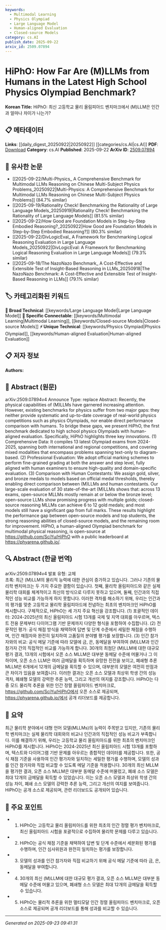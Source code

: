 ```yaml
---
keywords:
  - Multimodal Learning
  - Physics Olympiad
  - Large Language Model
  - Human-aligned Evaluation
  - Closed-source Models
category: cs.AI
publish_date: 2025-09-22
arxiv_id: 2509.07894
---
```


<!-- KEYWORD_LINKING_METADATA:
{
  "processed_timestamp": "2025-09-23T09:41:31.963636",
  "vocabulary_version": "1.0",
  "selected_keywords": [
    "Multimodal Learning",
    "Physics Olympiad",
    "Large Language Model",
    "Human-aligned Evaluation",
    "Closed-source Models"
  ],
  "rejected_keywords": [],
  "similarity_scores": {
    "Multimodal Learning": 0.8,
    "Physics Olympiad": 0.78,
    "Large Language Model": 0.75,
    "Human-aligned Evaluation": 0.77,
    "Closed-source Models": 0.7
  },
  "extraction_method": "AI_prompt_based",
  "budget_applied": true,
  "candidates_json": {
    "candidates": [
      {
        "surface": "Multimodal physical reasoning",
        "canonical": "Multimodal Learning",
        "aliases": [
          "Multimodal reasoning",
          "Multimodal physical reasoning"
        ],
        "category": "specific_connectable",
        "rationale": "Links to the integration of multiple modalities in learning, crucial for physics problem-solving.",
        "novelty_score": 0.65,
        "connectivity_score": 0.85,
        "specificity_score": 0.78,
        "link_intent_score": 0.8
      },
      {
        "surface": "High School Physics Olympiad",
        "canonical": "Physics Olympiad",
        "aliases": [
          "Physics competition",
          "Olympiad exams"
        ],
        "category": "unique_technical",
        "rationale": "Represents a specific benchmark for evaluating model performance against human contestants.",
        "novelty_score": 0.72,
        "connectivity_score": 0.7,
        "specificity_score": 0.82,
        "link_intent_score": 0.78
      },
      {
        "surface": "(M)LLMs",
        "canonical": "Large Language Model",
        "aliases": [
          "Multimodal LLMs",
          "LLMs"
        ],
        "category": "broad_technical",
        "rationale": "Central to the paper's focus on evaluating language models in physics contexts.",
        "novelty_score": 0.5,
        "connectivity_score": 0.88,
        "specificity_score": 0.65,
        "link_intent_score": 0.75
      },
      {
        "surface": "Human-aligned evaluation",
        "canonical": "Human-aligned Evaluation",
        "aliases": [
          "Human evaluation",
          "Human-aligned assessment"
        ],
        "category": "unique_technical",
        "rationale": "Highlights the paper's approach to aligning model evaluation with human standards.",
        "novelty_score": 0.68,
        "connectivity_score": 0.65,
        "specificity_score": 0.8,
        "link_intent_score": 0.77
      },
      {
        "surface": "Closed-source reasoning MLLMs",
        "canonical": "Closed-source Models",
        "aliases": [
          "Closed-source MLLMs",
          "Proprietary MLLMs"
        ],
        "category": "specific_connectable",
        "rationale": "Differentiates between open and closed-source models in terms of performance.",
        "novelty_score": 0.6,
        "connectivity_score": 0.72,
        "specificity_score": 0.75,
        "link_intent_score": 0.7
      }
    ],
    "ban_list_suggestions": [
      "benchmark",
      "performance gap",
      "evaluation"
    ]
  },
  "decisions": [
    {
      "candidate_surface": "Multimodal physical reasoning",
      "resolved_canonical": "Multimodal Learning",
      "decision": "linked",
      "scores": {
        "novelty": 0.65,
        "connectivity": 0.85,
        "specificity": 0.78,
        "link_intent": 0.8
      }
    },
    {
      "candidate_surface": "High School Physics Olympiad",
      "resolved_canonical": "Physics Olympiad",
      "decision": "linked",
      "scores": {
        "novelty": 0.72,
        "connectivity": 0.7,
        "specificity": 0.82,
        "link_intent": 0.78
      }
    },
    {
      "candidate_surface": "(M)LLMs",
      "resolved_canonical": "Large Language Model",
      "decision": "linked",
      "scores": {
        "novelty": 0.5,
        "connectivity": 0.88,
        "specificity": 0.65,
        "link_intent": 0.75
      }
    },
    {
      "candidate_surface": "Human-aligned evaluation",
      "resolved_canonical": "Human-aligned Evaluation",
      "decision": "linked",
      "scores": {
        "novelty": 0.68,
        "connectivity": 0.65,
        "specificity": 0.8,
        "link_intent": 0.77
      }
    },
    {
      "candidate_surface": "Closed-source reasoning MLLMs",
      "resolved_canonical": "Closed-source Models",
      "decision": "linked",
      "scores": {
        "novelty": 0.6,
        "connectivity": 0.72,
        "specificity": 0.75,
        "link_intent": 0.7
      }
    }
  ]
}
-->

# HiPhO: How Far Are (M)LLMs from Humans in the Latest High School Physics Olympiad Benchmark?

**Korean Title:** HiPhO: 최신 고등학교 물리 올림피아드 벤치마크에서 (M)LLM은 인간과 얼마나 차이가 나는가?

## 📋 메타데이터

**Links**: [[daily_digest_20250922|20250922]] [[categories/cs.AI|cs.AI]]
**PDF**: [Download](https://arxiv.org/pdf/2509.07894.pdf)
**Category**: cs.AI
**Published**: 2025-09-22
**ArXiv ID**: [2509.07894](https://arxiv.org/abs/2509.07894)

## 🔗 유사한 논문
- [[2025-09-22/Multi-Physics_ A Comprehensive Benchmark for Multimodal LLMs Reasoning on Chinese Multi-Subject Physics Problems_20250922|Multi-Physics: A Comprehensive Benchmark for Multimodal LLMs Reasoning on Chinese Multi-Subject Physics Problems]] (84.7% similar)
- [[2025-09-19/Rationality Check! Benchmarking the Rationality of Large Language Models_20250919|Rationality Check! Benchmarking the Rationality of Large Language Models]] (81.5% similar)
- [[2025-09-22/How Good are Foundation Models in Step-by-Step Embodied Reasoning?_20250922|How Good are Foundation Models in Step-by-Step Embodied Reasoning?]] (80.3% similar)
- [[2025-09-22/DivLogicEval_ A Framework for Benchmarking Logical Reasoning Evaluation in Large Language Models_20250922|DivLogicEval: A Framework for Benchmarking Logical Reasoning Evaluation in Large Language Models]] (79.3% similar)
- [[2025-09-18/The NazoNazo Benchmark_ A Cost-Effective and Extensible Test of Insight-Based Reasoning in LLMs_20250918|The NazoNazo Benchmark: A Cost-Effective and Extensible Test of Insight-Based Reasoning in LLMs]] (79.1% similar)

## 🏷️ 카테고리화된 키워드
**🧠 Broad Technical**: [[keywords/Large Language Model|Large Language Model]]
**🔗 Specific Connectable**: [[keywords/Multimodal Learning|Multimodal Learning]], [[keywords/Closed-source Models|Closed-source Models]]
**⚡ Unique Technical**: [[keywords/Physics Olympiad|Physics Olympiad]], [[keywords/Human-aligned Evaluation|Human-aligned Evaluation]]

## 📋 저자 정보

**Authors:** 

## 📄 Abstract (원문)

arXiv:2509.07894v4 Announce Type: replace 
Abstract: Recently, the physical capabilities of (M)LLMs have garnered increasing attention. However, existing benchmarks for physics suffer from two major gaps: they neither provide systematic and up-to-date coverage of real-world physics competitions such as physics Olympiads, nor enable direct performance comparison with humans. To bridge these gaps, we present HiPhO, the first benchmark dedicated to high school physics Olympiads with human-aligned evaluation. Specifically, HiPhO highlights three key innovations. (1) Comprehensive Data: It compiles 13 latest Olympiad exams from 2024-2025, spanning both international and regional competitions, and covering mixed modalities that encompass problems spanning text-only to diagram-based. (2) Professional Evaluation: We adopt official marking schemes to perform fine-grained grading at both the answer and step level, fully aligned with human examiners to ensure high-quality and domain-specific evaluation. (3) Comparison with Human Contestants: We assign gold, silver, and bronze medals to models based on official medal thresholds, thereby enabling direct comparison between (M)LLMs and human contestants. Our large-scale evaluation of 30 state-of-the-art (M)LLMs shows that: across 13 exams, open-source MLLMs mostly remain at or below the bronze level; open-source LLMs show promising progress with multiple golds; closed-source reasoning MLLMs can achieve 6 to 12 gold medals; and most models still have a significant gap from full marks. These results highlight the performance gap between open-source models and top students, the strong reasoning abilities of closed-source models, and the remaining room for improvement. HiPhO, a human-aligned Olympiad benchmark for multimodal physical reasoning, is open-source at https://github.com/SciYu/HiPhO with a public leaderboard at https://phyarena.github.io/.

## 🔍 Abstract (한글 번역)

arXiv:2509.07894v4 발표 유형: 교체  
초록: 최근 (M)LLM의 물리적 능력에 대한 관심이 증가하고 있습니다. 그러나 기존의 물리학 벤치마크는 두 가지 주요한 결함이 있습니다. 첫째, 물리학 올림피아드와 같은 실제 물리학 대회를 체계적이고 최신의 방식으로 다루지 못하고 있으며, 둘째, 인간과의 직접적인 성능 비교를 가능하게 하지 못합니다. 이러한 격차를 해소하기 위해, 우리는 인간과의 평가를 맞춘 고등학교 물리학 올림피아드에 전념하는 최초의 벤치마크인 HiPhO를 제시합니다. 구체적으로, HiPhO는 세 가지 주요 혁신을 강조합니다. (1) 포괄적인 데이터: 2024-2025년의 최신 올림피아드 시험 13개를 국제 및 지역 대회를 아우르며, 텍스트 전용 문제부터 다이어그램 기반 문제까지 다양한 형식을 포함하여 수집합니다. (2) 전문적인 평가: 공식 채점 방식을 채택하여 답변 및 단계 수준에서 세밀한 채점을 수행하며, 인간 채점자와 완전히 일치하여 고품질의 분야별 평가를 보장합니다. (3) 인간 참가자와의 비교: 공식 메달 기준에 따라 모델에 금, 은, 동메달을 부여하여 (M)LLM과 인간 참가자 간의 직접적인 비교를 가능하게 합니다. 30개의 최첨단 (M)LLM에 대한 대규모 평가 결과, 13개의 시험에서 오픈 소스 MLLM은 대부분 동메달 수준에 머물거나 그 이하이며, 오픈 소스 LLM은 여러 금메달을 획득하며 유망한 진전을 보이고, 폐쇄형 추론 MLLM은 6개에서 12개의 금메달을 획득할 수 있으며, 대부분의 모델은 여전히 만점과 큰 차이가 있음을 보여줍니다. 이러한 결과는 오픈 소스 모델과 최상위 학생 간의 성능 격차, 폐쇄형 모델의 강력한 추론 능력, 그리고 개선의 여지를 강조합니다. HiPhO는 다중 모드 물리적 추론을 위한 인간 정렬 올림피아드 벤치마크로, https://github.com/SciYu/HiPhO에서 오픈 소스로 제공되며, https://phyarena.github.io/에서 공개 리더보드를 제공합니다.

## 📝 요약

최근 물리학 분야에서 대형 언어 모델(MLLMs)의 능력이 주목받고 있지만, 기존의 물리학 벤치마크는 실제 물리학 대회와의 비교나 인간과의 직접적인 성능 비교가 부족합니다. 이를 해결하기 위해, 우리는 고등학교 물리 올림피아드를 위한 최초의 벤치마크인 HiPhO를 제시합니다. HiPhO는 2024-2025년 최신 올림피아드 시험 13개를 포함하며, 텍스트와 다이어그램 기반 문제를 아우르는 종합적인 데이터를 제공합니다. 또한, 공식 채점 기준을 사용하여 인간 평가자와 일치하는 세밀한 평가를 수행하며, 모델의 성과를 인간 참가자와 직접 비교할 수 있도록 메달 기준을 적용합니다. 30개의 최신 MLLM을 평가한 결과, 오픈 소스 MLLM은 대부분 동메달 수준에 머물렀고, 폐쇄 소스 모델은 최대 12개의 금메달을 획득할 수 있었습니다. 이는 오픈 소스 모델과 최상위 학생 간의 성능 차이, 폐쇄 소스 모델의 강력한 추론 능력, 그리고 개선의 여지를 보여줍니다. HiPhO는 공개 소스로 제공되며, 관련 리더보드도 공개되어 있습니다.

## 🎯 주요 포인트

- 1. HiPhO는 고등학교 물리 올림피아드를 위한 최초의 인간 정렬 평가 벤치마크로, 최신 올림피아드 시험을 포괄적으로 수집하여 물리학 문제를 다루고 있습니다.
- 2. HiPhO는 공식 채점 기준을 채택하여 답변 및 단계 수준에서 세분화된 평가를 수행하며, 인간 심사위원과 완전히 일치하는 평가를 보장합니다.
- 3. 모델의 성과를 인간 참가자와 직접 비교하기 위해 공식 메달 기준에 따라 금, 은, 동메달을 부여합니다.
- 4. 30개의 최신 (M)LLM에 대한 대규모 평가 결과, 오픈 소스 MLLM은 대부분 동메달 수준에 머물고 있으며, 폐쇄형 소스 모델은 최대 12개의 금메달을 획득할 수 있습니다.
- 5. HiPhO는 물리적 추론을 위한 멀티모달 인간 정렬 올림피아드 벤치마크로, 오픈 소스로 제공되며 공개 리더보드를 통해 성과를 비교할 수 있습니다.


---

*Generated on 2025-09-23 09:41:31*